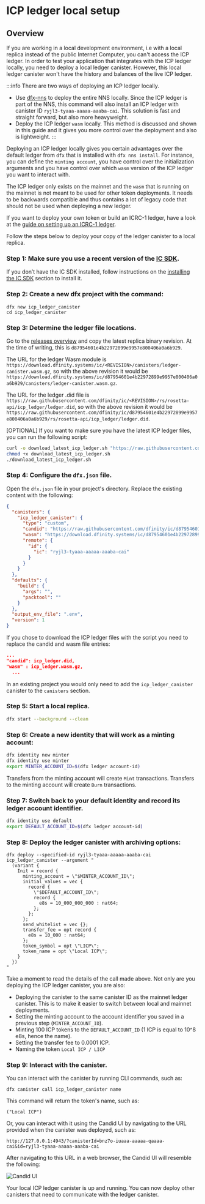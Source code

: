 # ICP ledger local setup

## Overview
If you are working in a local development environment, i.e with a local replica instead of the public Internet Computer, you can't access the ICP ledger. In order to test your application that integrates with the ICP ledger locally, you need to deploy a local ledger canister. However, this local ledger canister won't have the history and balances of the live ICP ledger. 

:::info
There are two ways of deploying an ICP ledger locally.
- Use [dfx-nns](/docs/references/cli-reference/dfx-nns.md) to deploy the entire NNS locally. Since the ICP ledger is part of the NNS, this command will also install an ICP ledger with canister ID `ryjl3-tyaaa-aaaaa-aaaba-cai`. This solution is fast and straight forward, but also more heavyweight. 
- Deploy the ICP ledger `wasm` locally. This method is discussed and shown in this guide and it gives you more control over the deployment and also is lightweight.
:::

Deploying an ICP ledger locally gives you certain advantages over the default ledger from `dfx` that is installed with `dfx nns install`. For instance, you can define the `minting account`, you have control over the initialization arguments and you have control over which `wasm` version of the ICP ledger you want to interact with. 

The ICP ledger only exists on the mainnet and the `wasm` that is running on the mainnet is not meant to be used for other token deployments. It needs to be backwards compatible and thus contains a lot of legacy code that should not be used when deploying a new ledger.

If you want to deploy your own token or build an ICRC-1 ledger, have a look at the [guide on setting up an ICRC-1 ledger](/docs/developer-docs/integrations/icrc-1/icrc1-ledger-setup.md).

Follow the steps below to deploy your copy of the ledger canister to a local replica.

### Step 1: Make sure you use a recent version of the [IC SDK](/docs/current/developer-docs/getting-started/install/).
If you don’t have the IC SDK installed, follow instructions on the [installing the IC SDK](/docs/current/developer-docs/getting-started/install/) section to install it.

### Step 2: Create a new dfx project with the command:

```
dfx new icp_ledger_canister
cd icp_ledger_canister
```

### Step 3: Determine the ledger file locations.

Go to the [releases overview](https://dashboard.internetcomputer.org/releases) and copy the latest replica binary revision. At the time of writing, this is `d87954601e4b22972899e9957e800406a0a6b929`.

The URL for the ledger Wasm module is `https://download.dfinity.systems/ic/<REVISION>/canisters/ledger-canister.wasm.gz`, so with the above revision it would be `https://download.dfinity.systems/ic/d87954601e4b22972899e9957e800406a0a6b929/canisters/ledger-canister.wasm.gz`.

The URL for the ledger .did file is `https://raw.githubusercontent.com/dfinity/ic/<REVISION>/rs/rosetta-api/icp_ledger/ledger.did`, so with the above revision it would be `https://raw.githubusercontent.com/dfinity/ic/d87954601e4b22972899e9957e800406a0a6b929/rs/rosetta-api/icp_ledger/ledger.did`.

[OPTIONAL]
If you want to make sure you have the latest ICP ledger files, you can run the following script: 
``` sh
curl -o download_latest_icp_ledger.sh "https://raw.githubusercontent.com/dfinity/ic/00a4ab409e6236d4082cee4a47544a2d87b7190d/rs/rosetta-api/scripts/download_latest_icp_ledger.sh"
chmod +x download_latest_icp_ledger.sh
./download_latest_icp_ledger.sh
```

### Step 4: Configure the `dfx.json` file.

Open the `dfx.json` file in your project's directory. Replace the existing content with the following:

``` json
{
  "canisters": {
    "icp_ledger_canister": {
      "type": "custom",
      "candid": "https://raw.githubusercontent.com/dfinity/ic/d87954601e4b22972899e9957e800406a0a6b929/rs/rosetta-api/icp_ledger/ledger.did",
      "wasm": "https://download.dfinity.systems/ic/d87954601e4b22972899e9957e800406a0a6b929/canisters/ledger-canister.wasm.gz",
      "remote": {
        "id": {
          "ic": "ryjl3-tyaaa-aaaaa-aaaba-cai"
        }
      }
    }
  },
  "defaults": {
    "build": {
      "args": "",
      "packtool": ""
    }
  },
  "output_env_file": ".env",
  "version": 1
}
```

If you chose to download the ICP ledger files with the script you need to replace the candid and wasm file entries:

```json
...
"candid": icp_ledger.did,
"wasm" : icp_ledger.wasm.gz,
  ...
```

In an existing project you would only need to add the `icp_ledger_canister` canister to the `canisters` section.

### Step 5: Start a local replica.

``` sh
dfx start --background --clean
```

### Step 6: Create a new identity that will work as a minting account:

``` sh
dfx identity new minter
dfx identity use minter
export MINTER_ACCOUNT_ID=$(dfx ledger account-id)
```

Transfers from the minting account will create `Mint` transactions. Transfers to the minting account will create `Burn` transactions.

### Step 7: Switch back to your default identity and record its ledger account identifier.

``` sh
dfx identity use default
export DEFAULT_ACCOUNT_ID=$(dfx ledger account-id)
```

### Step 8: Deploy the ledger canister with archiving options:

```
dfx deploy --specified-id ryjl3-tyaaa-aaaaa-aaaba-cai icp_ledger_canister --argument "
  (variant {
    Init = record {
      minting_account = \"$MINTER_ACCOUNT_ID\";
      initial_values = vec {
        record {
          \"$DEFAULT_ACCOUNT_ID\";
          record {
            e8s = 10_000_000_000 : nat64;
          };
        };
      };
      send_whitelist = vec {};
      transfer_fee = opt record {
        e8s = 10_000 : nat64;
      };
      token_symbol = opt \"LICP\";
      token_name = opt \"Local ICP\";
    }
  })
"
```

Take a moment to read the details of the call made above. Not only are you deploying the ICP ledger canister, you are also:
- Deploying the canister to the same canister ID as the mainnet ledger canister. This is to make it easier to switch between local and mainnet deployments.
- Setting the minting account to the account identifier you saved in a previous step (`MINTER_ACCOUNT_ID`).
- Minting 100 ICP tokens to the `DEFAULT_ACCOUNT_ID` (1 ICP is equal to 10^8 e8s, hence the name).
- Setting the transfer fee to 0.0001 ICP.
- Naming the token `Local ICP / LICP`

### Step 9: Interact with the canister.

You can interact with the canister by running CLI commands, such as:

```
dfx canister call icp_ledger_canister name 
```

This command will return the token's name, such as:

```
("Local ICP")
```

Or, you can interact with it using the Candid UI by navigating to the URL provided when the canister was deployed, such as:

```
http://127.0.0.1:4943/?canisterId=bnz7o-iuaaa-aaaaa-qaaaa-cai&id=ryjl3-tyaaa-aaaaa-aaaba-cai
```

After navigating to this URL in a web browser, the Candid UI will resemble the following:

![Candid UI](../_attachments/CandidUI.png)

Your local ICP ledger canister is up and running. You can now deploy other canisters that need to communicate with the ledger canister.
